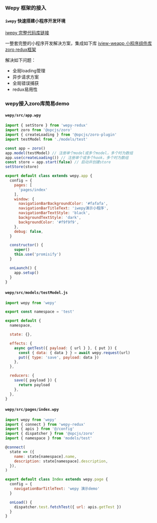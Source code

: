 ### Wepy 框架的接入

#### `iwepy` 快速搭建小程序开发环境
[iwepy 完整代码库链接](https://github.com/FaureWu/iwepy)

一整套完整的小程序开发解决方案，集成如下库
[iview-weapp 小程序组件库](https://weapp.iviewui.com/)
[zoro redux框架](https://github.com/FaureWu/zoro)

解决如下问题：
* 全局loading管理
* 异步请求方案
* 全局错误捕获
* redux易用性

### wepy接入zoro库简易demo

#### `wepy/src/app.wpy`

```js
import { setStore } from 'wepy-redux'
import zoro from '@opcjs/zoro'
import { createLoading } from '@opcjs/zoro-plugin'
import testModel from './models/test'

const app = zoro()
app.model(testModel) // 注册单个model或多个model，多个时为数组
app.use(createLoading()) // 注册单个或多个hook，多个时为数组
const store = app.start(false) // 启动并创建store
setStore(store)

export default class extends wepy.app {
  config = {
    pages: [
      'pages/index'
    ],
    window: {
      navigationBarBackgroundColor: '#fafafa',
      navigationBarTitleText: 'iwepy演示小程序',
      navigationBarTextStyle: 'black',
      backgroundTextStyle: 'dark',
      backgroundColor: '#f9f9f9',
    },
    debug: false,
  }

  constructor() {
    super()
    this.use('promisify')
  }

  onLaunch() {
    app.setup()
  }
}
```

#### `wepy/src/models/testModel.js`

```js
import wepy from 'wepy'

export const namespace = 'test'

export default {
  namespace,

  state: {},

  effects: {
    async getTest({ payload: { url } }, { put }) {
      const { data: { data } } = await wepy.request(url)
      put({ type: 'save', payload: data })
    },
  },

  reducers: {
    save({ payload }) {
      return payload
    },
  },
}

```

#### `wepy/src/pages/index.wpy`

```js
import wepy from 'wepy'
import { connect } from 'wepy-redux'
import { apis } from '@/config'
import { dispatcher } from '@opcjs/zoro'
import { namespace } from 'models/test'

@connect(
  state => ({
    name: state[namespace].name,
    description: state[namespace].description,
  }),
)

export default class Index extends wepy.page {
  config = {
    navigationBarTitleText: 'wepy 演示demo'
  }

  onLoad() {
    dispatcher.test.fetchTest({ url: apis.getTest })
  }
}

```
